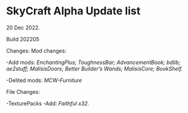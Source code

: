# SkyCraft Alpha Update list

20 Dec 2022.

Build 202205

Changes:
Mod changes:

  -Add mods: *EnchantingPlus; ToughnessBar; AdvancementBook; bdlib; ae2stuff; MalisisDoors; Better Builder’s Wands; MalisisCore; BookShelf.*

  -Delited mods: *MCW-Furniture*

File Changes: 
 
  -TexturePacks
    -Add: *Faithful x32.*
